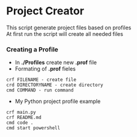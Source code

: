 <h1> Project Creator </h1>

This script generate project files based on profiles\
At first run the script will create all needed files

<h3> Creating a Profile</h3>

- In **./Profiles** create new **.prof** file
- Formating of **.prof** fieles

```
crf FILENAME - create file
crd DIRECTORYNAME - create directory
cmd COMMAND - run command
```

- My Python project profile example

```
crf main.py
crf README.md
cmd code .
cmd start powershell
```
